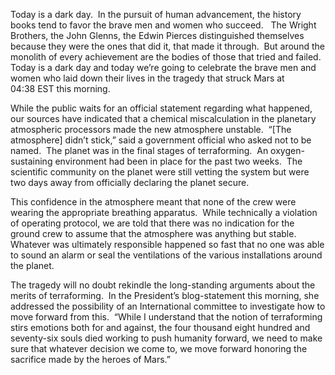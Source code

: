 Today is a dark day.  In the pursuit of human advancement, the history books tend to favor the brave men and women who succeed.   The Wright Brothers, the John Glenns, the Edwin Pierces distinguished themselves because they were the ones that did it, that made it through.  But around the monolith of every achievement are the bodies of those that tried and failed.  Today is a dark day and today we’re going to celebrate the brave men and women who laid down their lives in the tragedy that struck Mars at 04:38 EST this morning.

While the public waits for an official statement regarding what happened, our sources have indicated that a chemical miscalculation in the planetary atmospheric processors made the new atmosphere unstable.  “[The atmosphere] didn’t stick,” said a government official who asked not to be named.  The planet was in the final stages of terraforming.  An oxygen-sustaining environment had been in place for the past two weeks.  The scientific community on the planet were still vetting the system but were two days away from officially declaring the planet secure.

This confidence in the atmosphere meant that none of the crew were wearing the appropriate breathing apparatus.  While technically a violation of operating protocol, we are told that there was no indication for the ground crew to assume that the atmosphere was anything but stable.  Whatever was ultimately responsible happened so fast that no one was able to sound an alarm or seal the ventilations of the various installations around the planet.

The tragedy will no doubt rekindle the long-standing arguments about the merits of terraforming.  In the President’s blog-statement this morning, she addressed the possibility of an International committee to investigate how to move forward from this.  “While I understand that the notion of terraforming stirs emotions both for and against, the four thousand eight hundred and seventy-six souls died working to push humanity forward, we need to make sure that whatever decision we come to, we move forward honoring the sacrifice made by the heroes of Mars.”